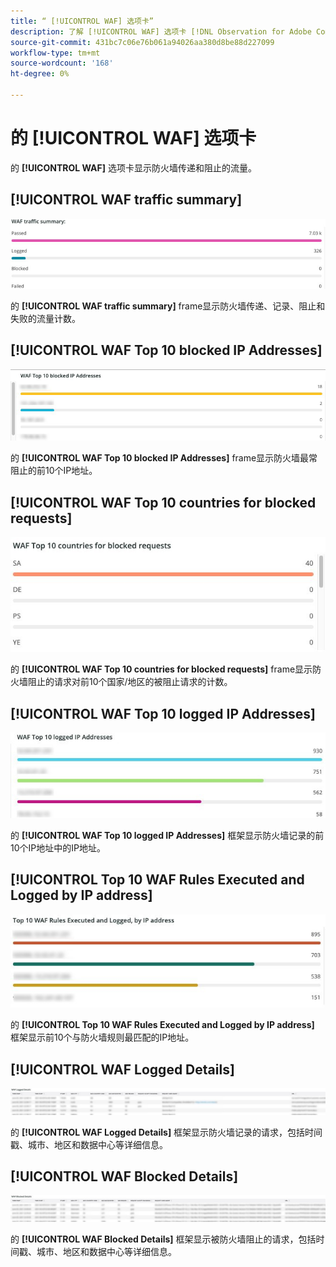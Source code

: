 ```yaml
---
title: “ [!UICONTROL WAF] 选项卡”
description: 了解 [!UICONTROL WAF] 选项卡 [!DNL Observation for Adobe Commerce].
source-git-commit: 431bc7c06e76b061a94026aa380d8be88d227099
workflow-type: tm+mt
source-wordcount: '168'
ht-degree: 0%

---
```


# 的 [!UICONTROL WAF] 选项卡

的 **[!UICONTROL WAF]** 选项卡显示防火墙传递和阻止的流量。

## [!UICONTROL WAF traffic summary]

![WAF流量摘要](../../assets/tools/observation-for-adobe-commerce/waf-1.png)

的 **[!UICONTROL WAF traffic summary]** frame显示防火墙传递、记录、阻止和失败的流量计数。

## [!UICONTROL WAF Top 10 blocked IP Addresses]

![WAF前10个被阻止的IP地址](../../assets/tools/observation-for-adobe-commerce/waf-2.png)

的 **[!UICONTROL WAF Top 10 blocked IP Addresses]** frame显示防火墙最常阻止的前10个IP地址。

## [!UICONTROL WAF Top 10 countries for blocked requests]

![WAF被阻止请求的前10个国家/地区](../../assets/tools/observation-for-adobe-commerce/waf-3.jpg)

的 **[!UICONTROL WAF Top 10 countries for blocked requests]** frame显示防火墙阻止的请求对前10个国家/地区的被阻止请求的计数。

## [!UICONTROL WAF Top 10 logged IP Addresses]

![WAF前10个已记录的IP地址](../../assets/tools/observation-for-adobe-commerce/waf-4.jpg)

的 **[!UICONTROL WAF Top 10 logged IP Addresses]** 框架显示防火墙记录的前10个IP地址中的IP地址。

## [!UICONTROL Top 10 WAF Rules Executed and Logged by IP address]

![按IP地址执行和记录的前10个WAF规则](../../assets/tools/observation-for-adobe-commerce/waf-5.jpg)

的 **[!UICONTROL Top 10 WAF Rules Executed and Logged by IP address]** 框架显示前10个与防火墙规则最匹配的IP地址。

## [!UICONTROL WAF Logged Details]

![WAF记录的详细信息](../../assets/tools/observation-for-adobe-commerce/waf-6.jpg)

的 **[!UICONTROL WAF Logged Details]** 框架显示防火墙记录的请求，包括时间戳、城市、地区和数据中心等详细信息。

## [!UICONTROL WAF Blocked Details]

![WAF阻止的详细信息](../../assets/tools/observation-for-adobe-commerce/waf-7.jpg)

的 **[!UICONTROL WAF Blocked Details]** 框架显示被防火墙阻止的请求，包括时间戳、城市、地区和数据中心等详细信息。
